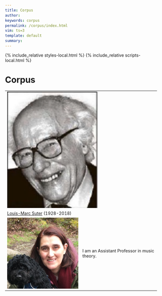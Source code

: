 ```yaml
---
title: Corpus
author: 
keywords: corpus
permalink: /corpus/index.html
vim: ts=3
template: default
summary: 
---
```


{% include_relative styles-local.html %}
{% include_relative scripts-local.html %}

# Corpus #


<table>
<tbody>

  <tr>
    <td valign="top" colspan="2"><img width="300" src="/corpus/Suter Portrait.png"></td>
  </tr>
  
  <tr>
    <td valign="top" colspan="2"><a target="_blank" href="https://www.musinfo.ch/de/personen/autoren/?pers_id=1022&abc=S">Louis-Marc Suter</a> (1928-2018)</td>
  </tr>
  
  <tr>
    <td valign="top"><img width="300" src="/people/EvePoudrier.jpg"></td>
    <td class="topalign">I am an Assistant Professor in music theory.</td>
  </tr>

 </tbody>
</table>
